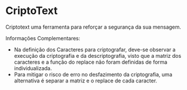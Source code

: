 # CriptoText
Criptotext uma ferramenta para reforçar a segurança da sua mensagem.


Informações Complementares:
- Na definição dos Caracteres para criptografar, deve-se observar a execução da criptografia e da descriptografia, visto que a matriz dos caracteres e a função do replace não foram definidas de forma individualizada.
- Para mitigar o risco de erro no desfazimento da criptografia, uma alternativa é separar a matriz e o replace de cada caracter.
